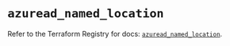 # `azuread_named_location`

Refer to the Terraform Registry for docs: [`azuread_named_location`](https://registry.terraform.io/providers/hashicorp/azuread/2.51.0/docs/resources/named_location).
